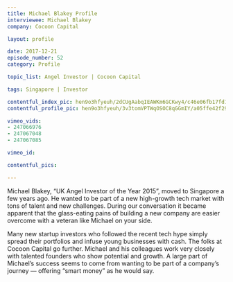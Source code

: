 ```yaml
---
title: Michael Blakey Profile
interviewee: Michael Blakey
company: Cocoon Capital

layout: profile

date: 2017-12-21
episode_number: 52
category: Profile

topic_list: Angel Investor | Cocoon Capital

tags: Singapore | Investor

contentful_index_pic: hen9o3hfyeuh/2dCUgAabqIEAWKm6GCKwy4/c46e06fb17fd1f3c1cb59d249627623d/Darius_Cheung_01.jpg
contentful_profile_pic: hen9o3hfyeuh/3v3tomVPTWqOSOC8qGGmIY/a05ffe42f29dbb7b3688c009cb00deb9/Michael_Blakey_Blue_Frame.jpg

vimeo_vids:
- 247066976
- 247067048
- 247067085

vimeo_id: 

contentful_pics:

---
```


Michael Blakey, “UK Angel Investor of the Year 2015”, moved to Singapore a few years ago. He wanted to be part of a new high-growth tech market with tons of talent and new challenges. During our conversation it became apparent that the glass-eating pains of building a new company are easier overcome with a veteran like Michael on your side.

Many new startup investors who followed the recent tech hype simply spread their portfolios and infuse young businesses with cash. The folks at Cocoon Capital go further. Michael and his colleagues work very closely with talented founders who show potential and growth. A large part of Michael’s success seems to come from wanting to be part of a company’s journey — offering “smart money” as he would say.
